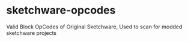 # sketchware-opcodes
Valid Block OpCodes of Original Sketchware, Used to scan for modded sketchware projects
